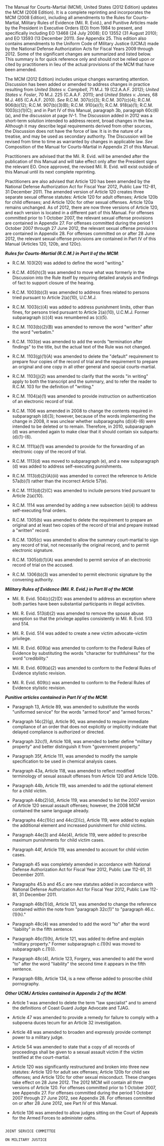 

  The Manual for Courts-Martial (MCM), United States (2012 Edition) updates the MCM (2008 Edition). It is a complete reprinting and incorporates the MCM (2008 Edition), including all amendments to the Rules for Courts-Martial, Military Rules of Evidence (Mil. R. Evid.), and Punitive Articles made by the President in Executive Orders (EO) from 1984 to present, and specifically including EO 13468 (24 July 2008); EO 13552 (31 August 2010); and EO 13593 (13 December 2011). _See_ Appendix 25. This edition also contains amendments to the Uniform Code of Military Justice (UCMJ) made by the National Defense Authorization Acts for Fiscal Years 2009 through 2012. Some of the significant changes are summarized and listed below. This summary is for quick reference only and should not be relied upon or cited by practitioners in lieu of the actual provisions of the MCM that have been amended.

  The MCM (2012 Edition) includes unique changes warranting attention. Discussion has been added or amended to address changes in practice resulting from _United States v. Campbell_, 71 M.J. 19 (C2.A.A.F. 2012); _United States v. Fosler_, 70 M.J. 225 (C.A.A.F. 2011); and _United States v. Jones_, 68 M.J. 465 (C.A.A.F. 2010). _See_ R.C.M. 307(c)(3); R.C.M. 307(c)(4); R.C.M. 906(b)(12); R.C.M. 907(b)(3)(B); R.C.M. 910(a)(1); R.C.M. 918(a)(1); R.C.M. 1003(c)(1)(C); and in Part IV of this Manual, paragraph 3b, paragraph 60c(6)(a), and the discussion at page IV-1. The Discussion added in 2012 was a short-term solution intended to address recent, broad changes in the law. Although it may describe legal requirements derived from other sources, the Discussion does not have the force of law. It is in the nature of a treatise, and may be used as secondary authority. The Discussion will be revised from time to time as warranted by changes in applicable law. _See_ Composition of the Manual for Courts-Martial in Appendix 21 of this Manual.

  Practitioners are advised that the Mil. R. Evid. will be amended after the publication of this Manual and will take effect only after the President signs the relevant EO. Once approved, the revised Mil. R. Evid. will exist outside of this Manual until its next complete reprinting.

  Practitioners are also advised that Article 120 has been amended by the National Defense Authorization Act for Fiscal Year 2012, Public Law 112-81, 31 December 2011. The amended version of Article 120 creates three separate sexual offense statutes: Article 120 for adult offenses; Article 120b for child offenses; and Article 120c for other sexual offenses. Article 120a remains unchanged. As of 2012, there are now three versions of Article 120, and each version is located in a different part of this Manual.  For offenses committed prior to 1 October 2007, the relevant sexual offense provisions are contained in Appendix 27. For offenses committed during the period 1 October 2007 through 27 June 2012, the relevant sexual offense provisions are contained in Appendix 28. For offenses committed on or after 28 June 2012, the relevant sexual offense provisions are contained in Part IV of this Manual (Articles 120, 120b, and 120c).

 

___Rules for Courts-Martial (R.C.M.) in Part II of the MCM___:

-	R.C.M. 103(20) was added to define the word "writing."

-	R.C.M. 405(h)(3) was amended to move what was formerly in the Discussion into the Rule itself by requiring detailed analysis and findings of fact to support closure of the hearing.

-	R.C.M. 1003(b)(3) was amended to address fines related to persons tried pursuant to Article 2(a)(10), U.C.M.J.

-	R.C.M. 1003(c)(4) was added to address punishment limits, other than fines, for persons tried pursuant to Article 2(a)(10), U.C.M.J.  Former subparagraph (c)(4) was renumbered as (c)(5).

-	R.C.M. 1103(b)(2)(B) was amended to remove the word "written" after the word "verbatim."

-	R.C.M. 1103(e) was amended to add the words "termination after findings" to the title, but the actual text of the Rule was not changed.

-	R.C.M. 1103(g)(1)(A) was amended to delete the "default" requirement to prepare four copies of the record of trial and the requirement to prepare an original and one copy in all other general and special courts-martial.

-	R.C.M. 1103(j)(2) was amended to clarify that the words "in writing" apply to both the transcript and the summary, and to refer the reader to R.C.M. 103 for the definition of "writing."

-	R.C.M. 1104(a)(1) was amended to provide instruction on authentication of an electronic record of trial.

-	R.C.M. 1106 was amended in 2008 to change the contents required in subparagraph (d)(3); however, because of the words implementing the change in 2008, it was unclear whether subparagraphs (d)(4)-(6) were intended to be deleted or to remain.  Therefore, in 2010, subparagraph (d) was amended again to make clear that it should contain six subparts:  (d)(1)-(6).

-	R.C.M. 1111(a)(1) was amended to provide for the forwarding of an electronic copy of the record of trial.

-	R.C.M. 1113(d) was moved to subparagraph (e), and a new subparagraph (d) was added to address self-executing punishments.

-	R.C.M. 1113(d)(2)(A)(iii) was amended to correct the reference to Article 57a(b)(1) rather than the incorrect Article 57(e).

-	R.C.M. 1113(d)(2)(C) was amended to include persons tried pursuant to Article 2(a)(10).

-	R.C.M. 1114 was amended by adding a new subsection (a)(4) to address self-executing final orders.

-	R.C.M. 1305(b) was amended to delete the requirement to prepare an original and at least two copies of the record of trial and prepare instead a "written" record.

-	R.C.M. 1305(c) was amended to allow the summary court-martial to sign any record of trial, not necessarily the original record, and to permit electronic signature.

-	R.C.M. 1305(d)(1)(A) was amended to permit service of an electronic record of trial on the accused.

-	R.C.M. 1306(b)(3) was amended to permit electronic signature by the convening authority.

 

___Military Rules of Evidence (Mil. R. Evid.) in Part III of the MCM___:

-	Mil. R. Evid. 504(c)(2)(D) was amended to address an exception where both parties have been substantial participants in illegal activities.

-	Mil. R. Evid. 513(d)(2) was amended to remove the spouse abuse exception so that the privilege applies consistently in Mil. R. Evid. 513 and 514.

-	Mil. R. Evid. 514 was added to create a new victim advocate-victim privilege.

-	Mil. R. Evid. 609(a) was amended to conform to the Federal Rules of Evidence by substituting the words "character for truthfulness" for the word "credibility."

-	Mil. R. Evid. 609(a)(2) was amended to conform to the Federal Rules of Evidence stylistic revision.

-	Mil. R. Evid. 609(c) was amended to conform to the Federal Rules of Evidence stylistic revision.

 

___Punitive articles contained in Part IV of the MCM___:

-	Paragraph 13, Article 89, was amended to substitute the words "uniformed service" for the words "armed force" and "armed forces."

-	Paragraph 14c(2)(g), Article 90, was amended to require immediate compliance of an order that does not explicitly or implicitly indicate that delayed compliance is authorized or directed.

-	Paragraph 32c(1), Article 108, was amended to better define "military property" and better distinguish it from "government property."

-	Paragraph 35f, Article 111, was amended to modify the sample specification to be used in chemical analysis cases.

-	Paragraph 43a, Article 118, was amended to reflect modified terminology of sexual assault offenses from Article 120 and Article 120b.

-	Paragraph 44b, Article 119, was amended to add the optional element for a child victim.

-	Paragraph 44b(2)(d), Article 119, was amended to list the 2007 version of Article 120 sexual assault offenses; however, the 2008 MCM contained the same language already.

-	Paragraphs 44c(1)(c) and 44c(2)(c), Article 119, were added to explain the additional element and increased punishment for child victims.

-	Paragraph 44e(3) and 44e(4), Article 119, were added to prescribe maximum punishments for child victim cases.

-	Paragraph 44f, Article 119, was amended to account for child victim cases.

-	Paragraph 45 was completely amended in accordance with National Defense Authorization Act for Fiscal Year 2012, Public Law 112-81, 31 December 2011.

-	Paragraphs 45.b and 45.c are new statutes added in accordance with National Defense Authorization Act for Fiscal Year 2012, Public Law 112-81, 31 December 2011.

-	Paragraph 46b(1)(d), Article 121, was amended to change the reference contained within the note from "paragraph 32c(1)" to "paragraph 46.c.(1)(h)."

-	Paragraph 48c(4) was amended to add the word "to" after the word "liability" in the fifth sentence.

-	Paragraph 46c(1)(h), Article 121, was added to define and explain "military property."  Former subparagraph c.(1)(h) was moved to subparagraph c.(1)(i).

-	Paragraph 48c(4), Article 123, Forgery, was amended to add the word "to" after the word "liability" the second time it appears in the fifth sentence.

-	Paragraph 68b, Article 134, is a new offense added to proscribe child pornography.

 

___Other UCMJ Articles contained in Appendix 2 of the MCM___:

-	Article 1 was amended to delete the term "law specialist" and to amend the definitions of Coast Guard Judge Advocate and TJAG.

-	Article 47 was amended to provide a remedy for failure to comply with a subpoena duces tecum for an Article 32 investigation.

-	Article 48 was amended to broaden and expressly provide contempt power to a military judge.

-	Article 54 was amended to state that a copy of all records of proceedings shall be given to a sexual assault victim if the victim testified at the court-martial.

-	Article 120 was significantly restructured and broken into three new statutes:  Article 120 for adult sex offenses; Article 120b for child sex offenses; and Article 120c for other sexual misconduct.  These changes take effect on 28 June 2012.  The 2012 MCM will contain all three versions of Article 120.  For offenses committed prior to 1 October 2007, see Appendix 27.  For offenses committed during the period 1 October 2007 through 27 June 2012, see Appendix 28.  For offenses committed on or after 28 June 2012, see Part IV of this Manual.

-	Article 136 was amended to allow judges sitting on the Court of Appeals for the Armed Forces to administer oaths.

```sigline

JOINT SERVICE COMMITTEE

ON MILITARY JUSTICE

``` 

